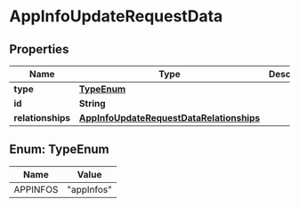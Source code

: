 

# AppInfoUpdateRequestData


## Properties

| Name | Type | Description | Notes |
|------------ | ------------- | ------------- | -------------|
|**type** | [**TypeEnum**](#TypeEnum) |  |  |
|**id** | **String** |  |  |
|**relationships** | [**AppInfoUpdateRequestDataRelationships**](AppInfoUpdateRequestDataRelationships.md) |  |  [optional] |



## Enum: TypeEnum

| Name | Value |
|---- | -----|
| APPINFOS | &quot;appInfos&quot; |



